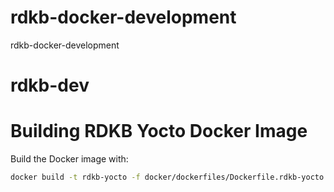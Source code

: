 # rdkb-docker-development
rdkb-docker-development
# rdkb-dev
# Building RDKB Yocto Docker Image

Build the Docker image with:

```bash
docker build -t rdkb-yocto -f docker/dockerfiles/Dockerfile.rdkb-yocto docker/